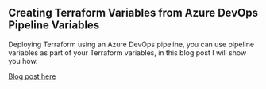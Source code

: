 ## Creating Terraform Variables from Azure DevOps Pipeline Variables

Deploying Terraform using an Azure DevOps pipeline, you can use pipeline variables as part of your Terraform variables, in this blog post I will show you how.

[Blog post here](https://thomasthornton.cloud/2021/11/10/deploy-azure-kubernetes-service-using-terraform-with-azure-devops-pipeline-and-deploying-a-sample-application/)


